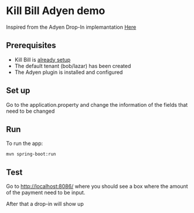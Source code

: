 Kill Bill Adyen demo
=====================

Inspired from the Adyen Drop-In implemantation [Here](https://docs.adyen.com/online-payments/web-drop-in) 

Prerequisites
-------------

* Kill Bill is [already setup](https://docs.killbill.io/latest/getting_started.html)
* The default tenant (bob/lazar) has been created
* The Adyen plugin is installed and configured

Set up
------

Go to the application.property and change the information of the fields that need to be changed 


Run
---

To run the app:
```
mvn spring-boot:run
```

Test 
----

Go to [http://localhost:8086/](http://localhost:8086/) where you should see a box where the amount of the payment need to be input.

After that a drop-in will show up 
